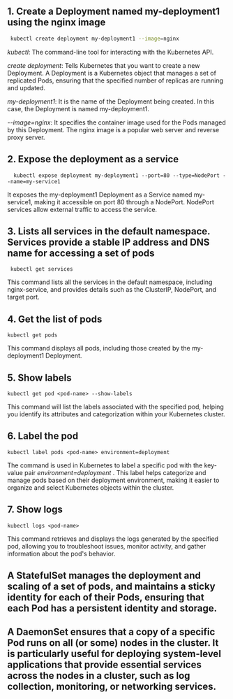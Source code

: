 ## 1. Create a Deployment named my-deployment1 using the nginx image
```bash
 kubectl create deployment my-deployment1 --image=nginx
```
 
*kubectl*: The command-line tool for interacting with the Kubernetes API.

*create deployment*: Tells Kubernetes that you want to create a new Deployment. A Deployment is a Kubernetes object that manages a set of replicated Pods, ensuring that the specified number of replicas are running and updated.

*my-deployment1*: It is the name of the Deployment being created. In this case, the Deployment is named my-deployment1.

*--image=nginx*: It specifies the container image used for the Pods managed by this Deployment. The nginx image is a popular web server and reverse proxy server. 




## 2. Expose the deployment as a service
```
  kubectl expose deployment my-deployment1 --port=80 --type=NodePort --name=my-service1
```
It exposes the my-deployment1 Deployment as a Service named my-service1, making it accessible on port 80 through a NodePort. NodePort services allow external traffic to access the service.

## 3. Lists all services in the default namespace. Services provide a stable IP address and DNS name for accessing a set of pods
```
 kubectl get services
```
This command lists all the services in the default namespace, including nginx-service, and provides details such as the ClusterIP, NodePort, and target port.



## 4. Get the list of pods
```
kubectl get pods
```
This command displays all pods, including those created by the my-deployment1 Deployment.


## 5. Show labels
 ```
kubectl get pod <pod-name> --show-labels
```
This command will list the labels associated with the specified pod, helping you identify its attributes and categorization within your Kubernetes cluster.


## 6. Label the pod
```
kubectl label pods <pod-name> environment=deployment
```
The command is used in Kubernetes to label a specific pod with the key-value pair *environment=deployment* . This label helps categorize and manage pods based on their deployment environment, making it easier to organize and select Kubernetes objects within the cluster.


 ## 7. Show logs
```
kubectl logs <pod-name>
```
This command retrieves and displays the logs generated by the specified pod, allowing you to troubleshoot issues, monitor activity, and gather information about the pod's behavior.


## A StatefulSet manages the deployment and scaling of a set of pods, and maintains a sticky identity for each of their Pods, ensuring that each Pod has a persistent identity and storage.

## A DaemonSet ensures that a copy of a specific Pod runs on all (or some) nodes in the cluster. It is particularly useful for deploying system-level applications that provide essential services across the nodes in a cluster, such as log collection, monitoring, or networking services.
